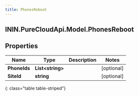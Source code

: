```yaml
---
title: PhonesReboot
---
```

## ININ.PureCloudApi.Model.PhonesReboot

## Properties

|Name | Type | Description | Notes|
|------------ | ------------- | ------------- | -------------|
| **PhoneIds** | **List&lt;string&gt;** |  | [optional] |
| **SiteId** | **string** |  | [optional] |
{: class="table table-striped"}


